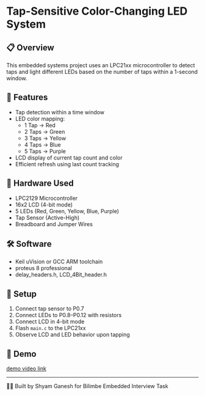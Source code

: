 # Tap-Sensitive Color-Changing LED System

## 📋 Overview

This embedded systems project uses an LPC21xx microcontroller to detect taps and light different LEDs based on the number of taps within a 1-second window.

## 🎯 Features

- Tap detection within a time window
- LED color mapping:
  - 1 Tap → Red
  - 2 Taps → Green
  - 3 Taps → Yellow
  - 4 Taps → Blue
  - 5 Taps → Purple
- LCD display of current tap count and color
- Efficient refresh using last count tracking

## 🔧 Hardware Used

- LPC2129 Microcontroller
- 16x2 LCD (4-bit mode)
- 5 LEDs (Red, Green, Yellow, Blue, Purple)
- Tap Sensor (Active-High)
- Breadboard and Jumper Wires

## 🛠️ Software

- Keil uVision or GCC ARM toolchain
- proteus 8 professional
- delay_headers.h, LCD_4Bit_header.h

## 🚀 Setup

1. Connect tap sensor to P0.7
2. Connect LEDs to P0.8–P0.12 with resistors
3. Connect LCD in 4-bit mode
4. Flash `main.c` to the LPC21xx
5. Observe LCD and LED behavior upon tapping

## 🎥 Demo

[demo video link](https://youtu.be/PORfqftTYU4)

---

🧑‍💻 Built by Shyam Ganesh for Bilimbe Embedded Interview Task
